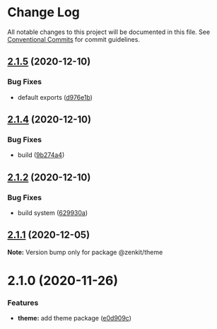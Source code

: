 # Change Log

All notable changes to this project will be documented in this file.
See [Conventional Commits](https://conventionalcommits.org) for commit guidelines.

## [2.1.5](https://github.com/yarus-app/zenkit/compare/@zenkit/theme@2.1.4...@zenkit/theme@2.1.5) (2020-12-10)

### Bug Fixes

-   default exports ([d976e1b](https://github.com/yarus-app/zenkit/commit/d976e1b46a84e5f8d23254c3879f35337ebcc656))

## [2.1.4](https://github.com/yarus-app/zenkit/compare/@zenkit/theme@2.1.2...@zenkit/theme@2.1.4) (2020-12-10)

### Bug Fixes

-   build ([9b274a4](https://github.com/yarus-app/zenkit/commit/9b274a4411cb2479f6ac6d5bbf644a85f59a6915))

## [2.1.2](https://github.com/yarus-app/zenkit/compare/@zenkit/theme@2.1.1...@zenkit/theme@2.1.2) (2020-12-10)

### Bug Fixes

-   build system ([629930a](https://github.com/yarus-app/zenkit/commit/629930a08d77a120371526914173c7614b52c4ca))

## [2.1.1](https://github.com/yarus-app/zenkit/compare/@zenkit/theme@2.1.0...@zenkit/theme@2.1.1) (2020-12-05)

**Note:** Version bump only for package @zenkit/theme

# 2.1.0 (2020-11-26)

### Features

-   **theme:** add theme package ([e0d909c](https://github.com/yarus-app/zenkit/commit/e0d909c2d137d05af196a0213edad2de1ee38f8f))
